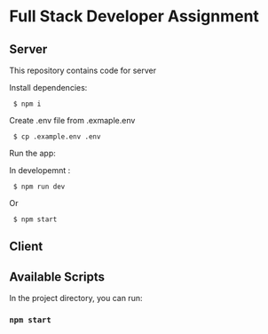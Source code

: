 # Full Stack Developer Assignment


## Server
This repository contains code for server


Install dependencies:

     $ npm i

Create .env file from .exmaple.env

     $ cp .example.env .env

Run the app:

In developemnt : 

     $ npm run dev

Or

     $ npm start

## Client

## Available Scripts

In the project directory, you can run:

### `npm start`
